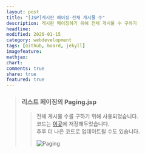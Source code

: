 ```yaml
---
layout: post
title: "[JSP]게시판 페이징-전체 게시물 수"
description: 게시판 페이징하기 위해 전체 게시물 수 구하기
headline: 
modified: 2020-01-15
category: webdevelopment
tags: [Github, board, jekyll]
imagefeature: 
mathjax: 
chart: 
comments: true
share: true
featured: true
---
```

> ### 리스트 페이징의 Paging.jsp
>> 전체 게시물 수를 구하기 위해 사용되었습니다.  
코드는 [이곳](https://github.com/NamSuJi/Web/tree/master/Board)에 저장해두었습니다.  
추후 더 나은 코드로 업데이트될 수도 있습니다.
>>
>> ![Paging](https://user-images.githubusercontent.com/52815908/72394881-18838900-377b-11ea-9416-a33dfe42a726.png)
